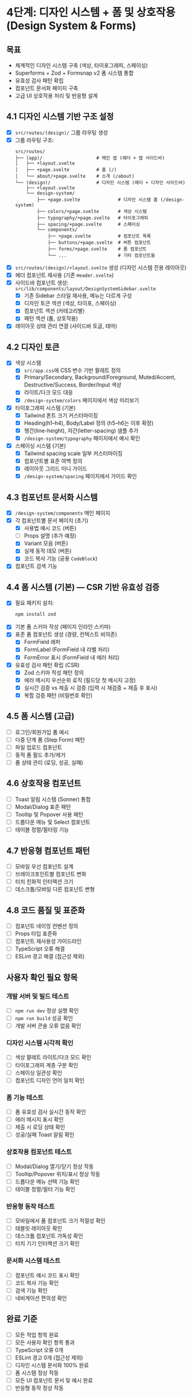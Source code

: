 # 4단계: 디자인 시스템 + 폼 및 상호작용 (Design System & Forms)

## 목표
- 체계적인 디자인 시스템 구축 (색상, 타이포그래피, 스페이싱)
- Superforms + Zod + Formsnap v2 폼 시스템 통합
- 유효성 검사 패턴 확립
- 컴포넌트 문서화 페이지 구축
- 고급 UI 상호작용 처리 및 반응형 설계

## 4.1 디자인 시스템 기반 구조 설정
- [x] `src/routes/(design)/` 그룹 라우팅 생성
- [x] 그룹 라우팅 구조:
  ```
  src/routes/
  ├── (app)/                    # 메인 앱 (헤더 + 앱 사이드바)
  │   ├── +layout.svelte
  │   ├── +page.svelte          # 홈 (/)
  │   └── about/+page.svelte    # 소개 (/about)
  └── (design)/                 # 디자인 시스템 (헤더 + 디자인 사이드바)
      ├── +layout.svelte
      └── design-system/
          ├── +page.svelte              # 디자인 시스템 홈 (/design-system)
          ├── colors/+page.svelte       # 색상 시스템
          ├── typography/+page.svelte   # 타이포그래피
          ├── spacing/+page.svelte      # 스페이싱
          └── components/
              ├── +page.svelte          # 컴포넌트 목록
              ├── buttons/+page.svelte  # 버튼 컴포넌트
              ├── forms/+page.svelte    # 폼 컴포넌트
              └── ...                   # 기타 컴포넌트들
  ```
- [x] `src/routes/(design)/+layout.svelte` 생성 (디자인 시스템 전용 레이아웃)
- [x] 헤더 컴포넌트 재사용 (기존 `Header.svelte`)
- [x] 사이드바 컴포넌트 생성: `src/lib/components/layout/DesignSystemSidebar.svelte`
  - [x] 기존 Sidebar 스타일 재사용, 메뉴는 다르게 구성
  - [x] 디자인 토큰 섹션 (색상, 타이포, 스페이싱)
  - [x] 컴포넌트 섹션 (카테고리별)
  - [x] 패턴 섹션 (폼, 상호작용)
- [x] 레이아웃 상태 관리 연결 (사이드바 토글, 테마)

## 4.2 디자인 토큰
- [x] 색상 시스템
  - [x] `src/app.css`에 CSS 변수 기반 팔레트 정의
  - [x] Primary/Secondary, Background/Foreground, Muted/Accent, Destructive/Success, Border/Input 색상
  - [x] 라이트/다크 모드 대응
  - [x] `/design-system/colors` 페이지에서 색상 미리보기
- [x] 타이포그래피 시스템 (기본)
  - [x] Tailwind 폰트 크기 커스터마이징
  - [x] Heading(h1–h4), Body/Label 정의 (h5–h6는 이후 확장)
  - [x] 행간(line-height), 자간(letter-spacing) 샘플 추가
  - [x] `/design-system/typography` 페이지에서 예시 확인
- [x] 스페이싱 시스템 (기본)
  - [x] Tailwind spacing scale 일부 커스터마이징
  - [x] 컴포넌트별 표준 여백 정의
  - [x] 레이아웃 그리드 미니 가이드
  - [x] `/design-system/spacing` 페이지에서 가이드 확인

## 4.3 컴포넌트 문서화 시스템
- [x] `/design-system/components` 메인 페이지
- [x] 각 컴포넌트별 문서 페이지 (초기)
  - [x] 사용법 예시 코드 (버튼)
  - [ ] Props 설명 (추가 예정)
  - [x] Variant 모음 (버튼)
  - [x] 실제 동작 데모 (버튼)
  - [x] 코드 복사 기능 (공용 `CodeBlock`)
- [x] 컴포넌트 검색 기능

## 4.4 폼 시스템 (기본) — CSR 기반 유효성 검증
- [x] 필요 패키지 설치:
  ```bash
  npm install zod
  ```
- [x] 기본 폼 스키마 작성 (페이지 인라인 스키마)
- [x] 표준 폼 컴포넌트 생성 (경량, 컨텍스트 비의존)
  - [x] FormField 래퍼
  - [x] FormLabel (FormField 내 라벨 처리)
  - [x] FormError 표시 (FormField 내 에러 처리)
- [x] 유효성 검사 패턴 확립 (CSR)
  - [x] Zod 스키마 작성 패턴 정의
  - [x] 에러 메시지 우선순위 로직 (필드당 첫 메시지 고정)
  - [x] 실시간 검증 vs 제출 시 검증 (입력 시 재검증 + 제출 후 표시)
  - [x] 복합 검증 패턴 (비밀번호 확인)

## 4.5 폼 시스템 (고급)
- [ ] 로그인/회원가입 폼 예시
- [ ] 다중 단계 폼 (Step Form) 패턴
- [ ] 파일 업로드 컴포넌트
- [ ] 동적 폼 필드 추가/제거
- [ ] 폼 상태 관리 (로딩, 성공, 실패)

## 4.6 상호작용 컴포넌트
- [ ] Toast 알림 시스템 (Sonner) 통합
- [ ] Modal/Dialog 표준 패턴
- [ ] Tooltip 및 Popover 사용 패턴
- [ ] 드롭다운 메뉴 및 Select 컴포넌트
- [ ] 테이블 정렬/필터링 기능

## 4.7 반응형 컴포넌트 패턴
- [ ] 모바일 우선 컴포넌트 설계
- [ ] 브레이크포인트별 컴포넌트 변화
- [ ] 터치 친화적 인터랙션 크기
- [ ] 데스크톱/모바일 다른 컴포넌트 변형

## 4.8 코드 품질 및 표준화
- [ ] 컴포넌트 네이밍 컨벤션 정의
- [ ] Props 타입 표준화
- [ ] 컴포넌트 재사용성 가이드라인
- [ ] TypeScript 오류 해결
- [ ] ESLint 경고 해결 (접근성 제외)

## 사용자 확인 필요 항목

### 개발 서버 및 빌드 테스트
- [ ] `npm run dev` 정상 실행 확인
- [ ] `npm run build` 성공 확인
- [ ] 개발 서버 콘솔 오류 없음 확인

### 디자인 시스템 시각적 확인
- [ ] 색상 팔레트 라이트/다크 모드 확인
- [ ] 타이포그래피 계층 구분 확인
- [ ] 스페이싱 일관성 확인
- [ ] 컴포넌트 디자인 언어 일치 확인

### 폼 기능 테스트
- [ ] 폼 유효성 검사 실시간 동작 확인
- [ ] 에러 메시지 표시 확인
- [ ] 제출 시 로딩 상태 확인
- [ ] 성공/실패 Toast 알림 확인

### 상호작용 컴포넌트 테스트
- [ ] Modal/Dialog 열기/닫기 정상 작동
- [ ] Tooltip/Popover 위치/표시 정상 작동
- [ ] 드롭다운 메뉴 선택 기능 확인
- [ ] 테이블 정렬/필터 기능 확인

### 반응형 동작 테스트
- [ ] 모바일에서 폼 컴포넌트 크기 적절성 확인
- [ ] 태블릿 레이아웃 확인
- [ ] 데스크톱 컴포넌트 가독성 확인
- [ ] 터치 기기 인터랙션 크기 확인

### 문서화 시스템 테스트
- [ ] 컴포넌트 예시 코드 표시 확인
- [ ] 코드 복사 기능 확인
- [ ] 검색 기능 확인
- [ ] 네비게이션 편의성 확인

## 완료 기준
- [ ] 모든 작업 항목 완료
- [ ] 모든 사용자 확인 항목 통과
- [ ] TypeScript 오류 0개
- [ ] ESLint 경고 0개 (접근성 제외)
- [ ] 디자인 시스템 문서화 100% 완료
- [ ] 폼 시스템 정상 작동
- [ ] 모든 UI 컴포넌트 문서 및 예시 완료
- [ ] 반응형 동작 정상 작동
